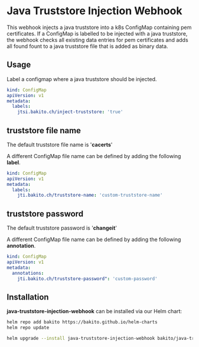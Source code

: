 # Java Truststore Injection Webhook

This webhook injects a java truststore into a k8s ConfigMap containing pem certificates. If a ConfigMap is labelled to
be injected with a java truststore, the webhook checks all existing data entries for pem certificates and adds all found
fount to a java truststore file that is added as binary data.

## Usage

Label a configmap where a java truststore should be injected.

```yaml
kind: ConfigMap
apiVersion: v1
metadata:
  labels:
    jtsi.bakito.ch/inject-truststore: 'true'
```

## truststore file name

The default truststore file name is '__cacerts__'

A different ConfigMap file name can be defined by adding the following __label__.

```yaml
kind: ConfigMap
apiVersion: v1
metadata:
  labels:
    jti.bakito.ch/truststore-name: 'custom-truststore-name'
```

## truststore password

The default truststore password is '__changeit__'

A different ConfigMap file name can be defined by adding the following __annotation__.

```yaml
kind: ConfigMap
apiVersion: v1
metadata:
  annotations:
    jti.bakito.ch/truststore-password": 'custom-password'
```

## Installation

**java-truststore-injection-webhook** can be installed via our Helm chart:

```sh
helm repo add bakito https://bakito.github.io/helm-charts
helm repo update

helm upgrade --install java-truststore-injection-webhook bakito/java-truststore-injection-webhook
```
